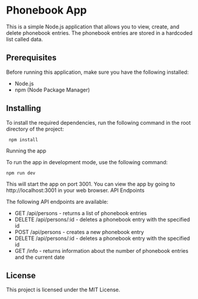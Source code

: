 # Phonebook App

This is a simple Node.js application that allows you to view, create, and delete phonebook entries. The phonebook entries are stored in a hardcoded list called data.

## Prerequisites

Before running this application, make sure you have the following installed:

- Node.js
- npm (Node Package Manager)

## Installing

To install the required dependencies, run the following command in the root directory of the project:
```
 npm install
```
Running the app

To run the app in development mode, use the following command:
```
npm run dev
```

This will start the app on port 3001. You can view the app by going to http://localhost:3001 in your web browser.
API Endpoints


The following API endpoints are available:

- GET /api/persons - returns a list of phonebook entries
- DELETE /api/persons/:id - deletes a phonebook entry with the specified id
- POST /api/persons - creates a new phonebook entry
- DELETE /api/persons/:id - deletes a phonebook entry with the specified id
- GET /info - returns information about the number of phonebook entries and the current date

## License

This project is licensed under the MIT License.
